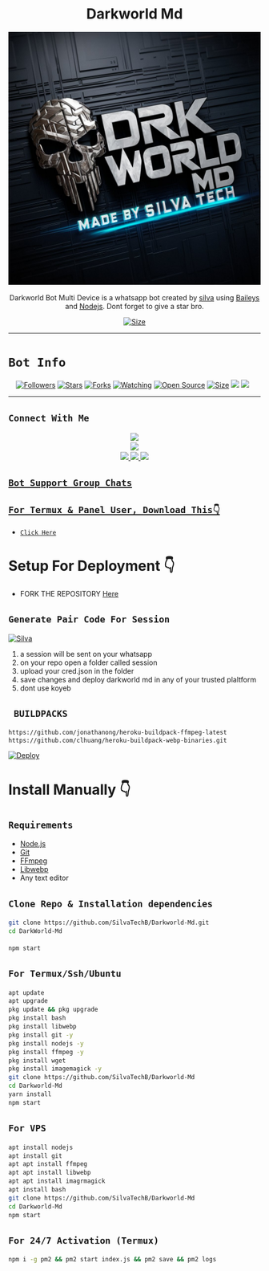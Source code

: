  

<h1 align="center">Darkworld Md<br></h1>
<p align="center">
<img src="XeonMedia/theme/dark.jpeg" />
</p>

<p align="center">
Darkworld Bot Multi Device is a whatsapp bot created by <a href="https://github.com/SilvaTechB" target="_blank">silva</a> using <a href="https://github.com/adiwajshing/Baileys" target="_blank">Baileys</a> and <a href="https://github.com/nodejs" target="_blank">Nodejs</a>. Dont forget to give a star bro.
</p>

<p align="center">
<a href="https://youtube.com/silvaedits254"><img title="Size" src="https://img.shields.io/badge/Tutorial-Video-green"></a>
</p>

------

# ```Bot Info```
<p align="center">
<a href="https://github.com/SilvaTechB/followers"><img title="Followers" src="https://img.shields.io/github/followers/DGXeon?color=red&style=flat-square"></a>
<a href="https://github.com/SilvaTechB/Darkworld-Md/stargazers/"><img title="Stars" src="https://img.shields.io/github/stars/SilvaTechB/Darkworld-Md?color=blue&style=flat-square"></a>
<a href="https://github.com/SilvaTechB/Darkworld-Md/network/members"><img title="Forks" src="https://img.shields.io/github/forks/SilvaTechB/Darkworld-Md?color=red&style=flat-square"></a>
<a href="https://github.com/SilvaTechB/Darkworld-Md/watchers"><img title="Watching" src="https://img.shields.io/github/watchers/SilvaTechB/Darkworld-Md?label=Watchers&color=blue&style=flat-square"></a>
<a href="https://github.com/SilvaTechB/Darkworld-Md"><img title="Open Source" src="https://img.shields.io/badge/Author-Silva%20Bot%20Inc.-red?v=103"></a>
<a href="https://github.com/SilvaTechB/Darkworld-Md/"><img title="Size" src="https://img.shields.io/github/repo-size/SilvaTechB/Darkworld-Md?style=flat-square&color=green"></a>
<a href="https://hits.seeyoufarm.com"><img src="https://hits.seeyoufarm.com/api/count/incr/badge.svg?url=https%3A%2F%2Fgithub.com%2FSilvaTechB%2FDarkworld-Md&count_bg=%2379C83D&title_bg=%23555555&icon=probot.svg&icon_color=%2300FF6D&title=hits&edge_flat=false"/></a>
<a href="https://github.com/DGXeon/CheemsBot-MD11/graphs/commit-activity"><img height="20" src="https://img.shields.io/badge/Maintained%3F-yes-green.svg"></a>&nbsp;&nbsp;
</p>
<p align='center'>
    </p>

-------

## ```Connect With Me```
<p align="center">
<a href="https://youtube.com/@silvaedits254"><img src="https://img.shields.io/badge/YouTube-ff0000?style=for-the-badge&logo=youtube&logoColor=ff000000&link=https://youtube.com/@DGXeon" /><br>
<a href="https://www.whatsapp.com/channel/0029VaAkETLLY6d8qhLmZt2v"><img src="https://img.shields.io/badge/WhatsApp Channel-25D366?style=for-the-badge&logo=whatsapp&logoColor=white&link=https://www.whatsapp.com/channel/0029VaAkETLLY6d8qhLmZt2v" /><br>
<a href="https://t.me/silvatech"><img src="https://img.shields.io/badge/Telegram-00FFFF?style=for-the-badge&logo=telegram&logoColor=white" />
<a href="https://chat.whatsapp.com/BW0o3ZyiAF5Azb1bIqG9Ue"><img src="https://img.shields.io/badge/WhatsApp Group-25D366?style=for-the-badge&logo=whatsapp&logoColor=white" />
<a href="https://www.instagram.com/unicorn_xeon13?igsh=MzNlNGNkZWQ4Mg=="><img src="https://img.shields.io/badge/Instagram-A020F0?style=for-the-badge&logo=instagram&logoColor=white" />
</p>


## ```Bot Support Group Chats```

## `For Termux & Panel User, Download This👇`
- [`Click Here`](https://shrinkme.pro/y07LYARu)


# Setup For Deployment 👇

- FORK THE REPOSITORY [Here](https://github.com/SilvaTechB/Darkworld-Md/fork)

## `Generate Pair Code For Session`
[![Silva](https://repl.it/badge/github/quiec/whatsasena)](https://replit.com/@DGXeon/Xeon-PairCode)
1. a session will be sent on your whatsapp
2. on your repo open a folder called session
3. upload your cred.json in the folder
4. save changes and deploy darkworld md in any of your trusted plaltform
5. dont use koyeb

## ` BUILDPACKS`

```
https://github.com/jonathanong/heroku-buildpack-ffmpeg-latest
https://github.com/clhuang/heroku-buildpack-webp-binaries.git
```

[![Deploy](https://www.herokucdn.com/deploy/button.svg)](https://heroku.com/deploy?template=https://github.com/SilvaTechB/Darkworld-Md/)

# Install Manually 👇
## `Requirements`
* [Node.js](https://nodejs.org/en/)
* [Git](https://git-scm.com/downloads)
* [FFmpeg](https://github.com/BtbN/FFmpeg-Builds/releases/download/autobuild-2020-12-08-13-03/ffmpeg-n4.3.1-26-gca55240b8c-win64-gpl-4.3.zip)
* [Libwebp](https://developers.google.com/speed/webp/download)
* Any text editor
## `Clone Repo & Installation dependencies`
```bash
git clone https://github.com/SilvaTechB/Darkworld-Md.git
cd DarkWorld-Md

npm start
```
## `For Termux/Ssh/Ubuntu`
```bash
apt update
apt upgrade
pkg update && pkg upgrade
pkg install bash
pkg install libwebp
pkg install git -y
pkg install nodejs -y 
pkg install ffmpeg -y 
pkg install wget
pkg install imagemagick -y
git clone https://github.com/SilvaTechB/Darkworld-Md
cd Darkworld-Md
yarn install
npm start
```
## `For VPS`
```bash
apt install nodejs 
apt install git 
apt apt install ffmpeg 
apt apt install libwebp 
apt apt install imagrmagick
apt install bash
git clone https://github.com/SilvaTechB/Darkworld-Md
cd Darkworld-Md
npm start
```
## `For 24/7 Activation (Termux)`
```bash
npm i -g pm2 && pm2 start index.js && pm2 save && pm2 logs
```
